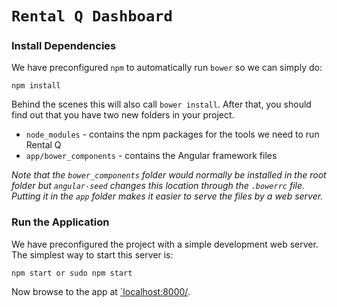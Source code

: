 # `Rental Q Dashboard`


### Install Dependencies

We have preconfigured `npm` to automatically run `bower` so we can simply do:

```
npm install
```

Behind the scenes this will also call `bower install`. After that, you should find out that you have
two new folders in your project.

* `node_modules` - contains the npm packages for the tools we need to run Rental Q
* `app/bower_components` - contains the Angular framework files

*Note that the `bower_components` folder would normally be installed in the root folder but
`angular-seed` changes this location through the `.bowerrc` file. Putting it in the `app` folder
makes it easier to serve the files by a web server.*

### Run the Application

We have preconfigured the project with a simple development web server. The simplest way to start
this server is:

```
npm start or sudo npm start
```

Now browse to the app at [`localhost:8000/][local-app-url].

[angularjs]: https://angularjs.org/
[bower]: http://bower.io/
[git]: https://git-scm.com/
[http-server]: https://github.com/indexzero/http-server
[jasmine]: https://jasmine.github.io/
[jdk]: https://wikipedia.org/wiki/Java_Development_Kit
[jdk-download]: http://www.oracle.com/technetwork/java/javase/downloads
[karma]: https://karma-runner.github.io/
[local-app-url]: http://localhost:8000/index.html
[node]: https://nodejs.org/
[npm]: https://www.npmjs.org/
[protractor]: http://www.protractortest.org/
[selenium]: http://docs.seleniumhq.org/
[travis]: https://travis-ci.org/
[travis-docs]: https://docs.travis-ci.com/user/getting-started
